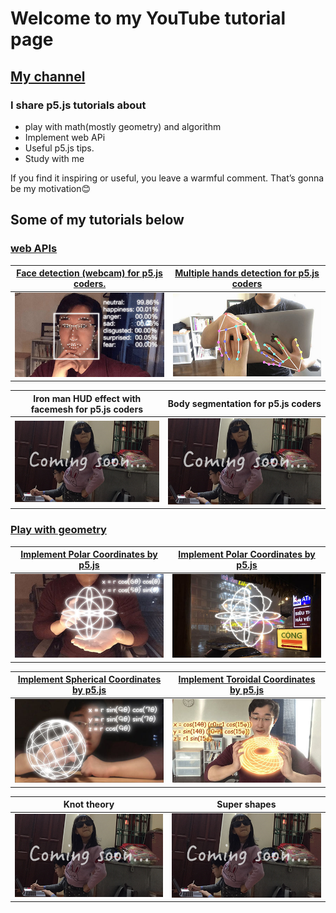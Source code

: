 # Welcome to my YouTube tutorial page  
## [My channel](https://www.youtube.com/channel/UCACzb9JwH0ppt9Xwcpz9Bmw)

### I share p5.js tutorials about 
* play with math(mostly geometry) and algorithm
* Implement web APi
* Useful p5.js tips.
* Study with me

If you find it inspiring or useful, you leave a warmful comment. That’s gonna be my motivation😊


## Some of my tutorials below
### [web APIs](https://youtube.com/playlist?list=PLRD0f8kJKduLKW9uMmitwa6I_nOAI2GM6)


[Face detection (webcam) for p5.js coders.](https://youtu.be/3yqANLRWGLo) | [Multiple hands detection for p5.js coders](https://youtu.be/BX8ibqq0MJU)
------------- | -------------
![](/readMeImages/faceAPI.jpeg)  | ![](/readMeImages/handsDetection.jpeg)

Iron man HUD effect with facemesh for p5.js coders | Body segmentation for p5.js coders
------------- | -------------
![](/readMeImages/ComingSoon/ComingSoon0.png) | ![](/readMeImages/ComingSoon/ComingSoon0.png)



### [Play with geometry](https://youtube.com/playlist?list=PLRD0f8kJKduISKaiBZzWsMqsAzw9qzSNE)

[Implement Polar Coordinates by p5.js](https://youtu.be/sncVcmV6bI8) | [Implement Polar Coordinates by p5.js](https://youtu.be/sncVcmV6bI8)
------------- | -------------
![](/readMeImages/polarCoordinates.jpeg) | ![](/readMeImages/soundReactive.jpeg)

[Implement Spherical Coordinates by p5.js](https://youtu.be/SGHWZz5Mrsw) | [Implement Toroidal Coordinates by p5.js](https://youtu.be/iNA4yH7DAN8)
------------- | -------------
![](/readMeImages/sphericalCoordinates.jpeg) | ![](/readMeImages/toroidalCoordinates.jpeg)

Knot theory  | Super shapes
------------- | -------------
![](/readMeImages/ComingSoon/ComingSoon0.png) | ![](/readMeImages/ComingSoon/ComingSoon0.png)
